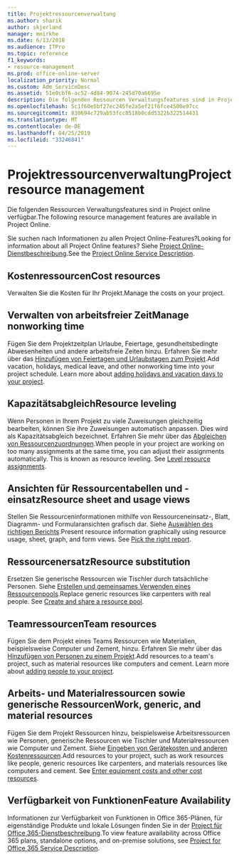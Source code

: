 ```yaml
---
title: Projektressourcenverwaltung
ms.author: sharik
author: skjerland
manager: mnirkhe
ms.date: 6/13/2018
ms.audience: ITPro
ms.topic: reference
f1_keywords:
- resource-management
ms.prod: office-online-server
localization_priority: Normal
ms.custom: Adm_ServiceDesc
ms.assetid: 51e0cbf6-ac52-4d84-9074-245d70a6695e
description: Die folgenden Ressourcen Verwaltungsfeatures sind in Project online verfügbar.
ms.openlocfilehash: 5c1f60e5bf27ec245fe2a5ef21f6fce4500e97cc
ms.sourcegitcommit: 830694c729ab53fcc8518b0cdd5322b322514431
ms.translationtype: MT
ms.contentlocale: de-DE
ms.lasthandoff: 04/25/2019
ms.locfileid: "33246841"
---
```

# <a name="project-resource-management"></a><span data-ttu-id="85dfb-103">Projektressourcenverwaltung</span><span class="sxs-lookup"><span data-stu-id="85dfb-103">Project resource management</span></span>

<span data-ttu-id="85dfb-104">Die folgenden Ressourcen Verwaltungsfeatures sind in Project online verfügbar.</span><span class="sxs-lookup"><span data-stu-id="85dfb-104">The following resource management features are available in Project Online.</span></span>
  
<span data-ttu-id="85dfb-105">Sie suchen nach Informationen zu allen Project Online-Features?</span><span class="sxs-lookup"><span data-stu-id="85dfb-105">Looking for information about all Project Online features?</span></span> <span data-ttu-id="85dfb-106">Siehe [Project Online-Dienstbeschreibung](project-online-service-description.md).</span><span class="sxs-lookup"><span data-stu-id="85dfb-106">See the [Project Online Service Description](project-online-service-description.md).</span></span>
  
## <a name="cost-resources"></a><span data-ttu-id="85dfb-107">Kostenressourcen</span><span class="sxs-lookup"><span data-stu-id="85dfb-107">Cost resources</span></span>
<span data-ttu-id="85dfb-108"><a name="bkmk_CostResources"> </a></span><span class="sxs-lookup"><span data-stu-id="85dfb-108"></span></span>

<span data-ttu-id="85dfb-109">Verwalten Sie die Kosten für Ihr Projekt.</span><span class="sxs-lookup"><span data-stu-id="85dfb-109">Manage the costs on your project.</span></span>
  
## <a name="manage-nonworking-time"></a><span data-ttu-id="85dfb-110">Verwalten von arbeitsfreier Zeit</span><span class="sxs-lookup"><span data-stu-id="85dfb-110">Manage nonworking time</span></span>
<span data-ttu-id="85dfb-111"><a name="bkmk_Managenonworkingtime"> </a></span><span class="sxs-lookup"><span data-stu-id="85dfb-111"></span></span>

<span data-ttu-id="85dfb-p102">Fügen Sie dem Projektzeitplan Urlaube, Feiertage, gesundheitsbedingte Abwesenheiten und andere arbeitsfreie Zeiten hinzu. Erfahren Sie mehr über das [Hinzufügen von Feiertagen und Urlaubstagen zum Projekt](https://go.microsoft.com/fwlink/p/?LinkId=271337).</span><span class="sxs-lookup"><span data-stu-id="85dfb-p102">Add vacation, holidays, medical leave, and other nonworking time into your project schedule. Learn more about [adding holidays and vacation days to your project](https://go.microsoft.com/fwlink/p/?LinkId=271337).</span></span>
  
## <a name="resource-leveling"></a><span data-ttu-id="85dfb-114">Kapazitätsabgleich</span><span class="sxs-lookup"><span data-stu-id="85dfb-114">Resource leveling</span></span>
<span data-ttu-id="85dfb-115"><a name="bkmk_Resourceleveling"> </a></span><span class="sxs-lookup"><span data-stu-id="85dfb-115"></span></span>

<span data-ttu-id="85dfb-p103">Wenn Personen in Ihrem Projekt zu viele Zuweisungen gleichzeitig bearbeiten, können Sie ihre Zuweisungen automatisch anpassen. Dies wird als Kapazitätsabgleich bezeichnet. Erfahren Sie mehr über das [Abgleichen von Ressourcenzuordnungen](https://go.microsoft.com/fwlink/p/?LinkId=271348).</span><span class="sxs-lookup"><span data-stu-id="85dfb-p103">When people in your project are working on too many assignments at the same time, you can adjust their assignments automatically. This is known as resource leveling. See [Level resource assignments](https://go.microsoft.com/fwlink/p/?LinkId=271348).</span></span>
  
## <a name="resource-sheet-and-usage-views"></a><span data-ttu-id="85dfb-119">Ansichten für Ressourcentabellen und -einsatz</span><span class="sxs-lookup"><span data-stu-id="85dfb-119">Resource sheet and usage views</span></span>
<span data-ttu-id="85dfb-120"><a name="bkmk_resourcesheetandusageviews"> </a></span><span class="sxs-lookup"><span data-stu-id="85dfb-120"></span></span>

<span data-ttu-id="85dfb-p104">Stellen Sie Ressourceninformationen mithilfe von Ressourceneinsatz-, Blatt, Diagramm- und Formularansichten grafisch dar. Siehe [Auswählen des richtigen Berichts](https://go.microsoft.com/fwlink/?LinkId=402920).</span><span class="sxs-lookup"><span data-stu-id="85dfb-p104">Present resource information graphically using resource usage, sheet, graph, and form views. See [Pick the right report](https://go.microsoft.com/fwlink/?LinkId=402920).</span></span>
  
## <a name="resource-substitution"></a><span data-ttu-id="85dfb-123">Ressourcenersatz</span><span class="sxs-lookup"><span data-stu-id="85dfb-123">Resource substitution</span></span>
<span data-ttu-id="85dfb-124"><a name="bkmk_ResourceSubstitution"> </a></span><span class="sxs-lookup"><span data-stu-id="85dfb-124"></span></span>

<span data-ttu-id="85dfb-p105">Ersetzen Sie generische Ressourcen wie Tischler durch tatsächliche Personen. Siehe [Erstellen und gemeinsames Verwenden eines Ressourcenpools](https://go.microsoft.com/fwlink/?LinkId=402921).</span><span class="sxs-lookup"><span data-stu-id="85dfb-p105">Replace generic resources like carpenters with real people. See [Create and share a resource pool](https://go.microsoft.com/fwlink/?LinkId=402921).</span></span>
  
## <a name="team-resources"></a><span data-ttu-id="85dfb-127">Teamressourcen</span><span class="sxs-lookup"><span data-stu-id="85dfb-127">Team resources</span></span>
<span data-ttu-id="85dfb-128"><a name="bkmk_Teamresources"> </a></span><span class="sxs-lookup"><span data-stu-id="85dfb-128"></span></span>

<span data-ttu-id="85dfb-p106">Fügen Sie dem Projekt eines Teams Ressourcen wie Materialien, beispielsweise Computer und Zement, hinzu. Erfahren Sie mehr über das [Hinzufügen von Personen zu einem Projekt](https://go.microsoft.com/fwlink/p/?LinkId=271347).</span><span class="sxs-lookup"><span data-stu-id="85dfb-p106">Add resources to a team's project, such as material resources like computers and cement. Learn more about [adding people to your project](https://go.microsoft.com/fwlink/p/?LinkId=271347).</span></span>
  
## <a name="work-generic-and-material-resources"></a><span data-ttu-id="85dfb-131">Arbeits- und Materialressourcen sowie generische Ressourcen</span><span class="sxs-lookup"><span data-stu-id="85dfb-131">Work, generic, and material resources</span></span>
<span data-ttu-id="85dfb-132"><a name="bkmk_WorkGenericMaterialResources"> </a></span><span class="sxs-lookup"><span data-stu-id="85dfb-132"></span></span>

<span data-ttu-id="85dfb-p107">Fügen Sie dem Projekt Ressourcen hinzu, beispielsweise Arbeitsressourcen wie Personen, generische Ressourcen wie Tischler und Materialressourcen wie Computer und Zement. Siehe [Eingeben von Gerätekosten und anderen Kostenressourcen](https://go.microsoft.com/fwlink/?LinkId=402922).</span><span class="sxs-lookup"><span data-stu-id="85dfb-p107">Add resources to your project, such as work resources like people, generic resources like carpenters, and materials resources like computers and cement. See [Enter equipment costs and other cost resources](https://go.microsoft.com/fwlink/?LinkId=402922).</span></span>
  
## <a name="feature-availability"></a><span data-ttu-id="85dfb-135">Verfügbarkeit von Funktionen</span><span class="sxs-lookup"><span data-stu-id="85dfb-135">Feature Availability</span></span>
<span data-ttu-id="85dfb-136"><a name="bkmk_WorkGenericMaterialResources"> </a></span><span class="sxs-lookup"><span data-stu-id="85dfb-136"></span></span>

<span data-ttu-id="85dfb-137">Informationen zur Verfügbarkeit von Funktionen in Office 365-Plänen, für eigenständige Produkte und lokale Lösungen finden Sie in der [Project für Office 365-Dienstbeschreibung](http://technet.microsoft.com/library/f610ba5b-57d0-4324-a205-bce300adc7a3.aspx).</span><span class="sxs-lookup"><span data-stu-id="85dfb-137">To view feature availability across Office 365 plans, standalone options, and on-premise solutions, see [Project for Office 365 Service Description](http://technet.microsoft.com/library/f610ba5b-57d0-4324-a205-bce300adc7a3.aspx).</span></span>
  

